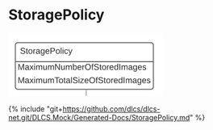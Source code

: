 # StoragePolicy

![](./storagepolicy.png)

{% include "git+https://github.com/dlcs/dlcs-net.git/DLCS.Mock/Generated-Docs/StoragePolicy.md" %}
